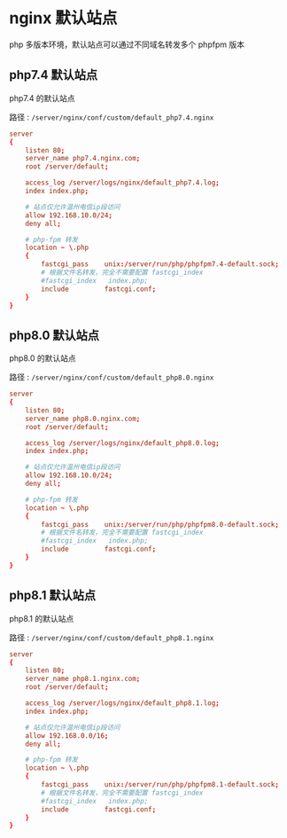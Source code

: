 # nginx 默认站点

php 多版本环境，默认站点可以通过不同域名转发多个 phpfpm 版本

## php7.4 默认站点

php7.4 的默认站点

路径 : `/server/nginx/conf/custom/default_php7.4.nginx`

```conf
server
{
    listen 80;
    server_name php7.4.nginx.com;
    root /server/default;

    access_log /server/logs/nginx/default_php7.4.log;
    index index.php;

    # 站点仅允许温州电信ip段访问
    allow 192.168.10.0/24;
    deny all;

    # php-fpm 转发
    location ~ \.php
    {
        fastcgi_pass    unix:/server/run/php/phpfpm7.4-default.sock;
        # 根据文件名转发，完全不需要配置 fastcgi_index
        #fastcgi_index   index.php;
        include         fastcgi.conf;
    }
}
```

## php8.0 默认站点

php8.0 的默认站点

路径 : `/server/nginx/conf/custom/default_php8.0.nginx`

```conf
server
{
    listen 80;
    server_name php8.0.nginx.com;
    root /server/default;

    access_log /server/logs/nginx/default_php8.0.log;
    index index.php;

    # 站点仅允许温州电信ip段访问
    allow 192.168.10.0/24;
    deny all;

    # php-fpm 转发
    location ~ \.php
    {
        fastcgi_pass    unix:/server/run/php/phpfpm8.0-default.sock;
        # 根据文件名转发，完全不需要配置 fastcgi_index
        #fastcgi_index   index.php;
        include         fastcgi.conf;
    }
}
```

## php8.1 默认站点

php8.1 的默认站点

路径 : `/server/nginx/conf/custom/default_php8.1.nginx`

```conf
server
{
    listen 80;
    server_name php8.1.nginx.com;
    root /server/default;

    access_log /server/logs/nginx/default_php8.1.log;
    index index.php;

    # 站点仅允许温州电信ip段访问
    allow 192.168.0.0/16;
    deny all;

    # php-fpm 转发
    location ~ \.php
    {
        fastcgi_pass    unix:/server/run/php/phpfpm8.1-default.sock;
        # 根据文件名转发，完全不需要配置 fastcgi_index
        #fastcgi_index   index.php;
        include         fastcgi.conf;
    }
}
```
